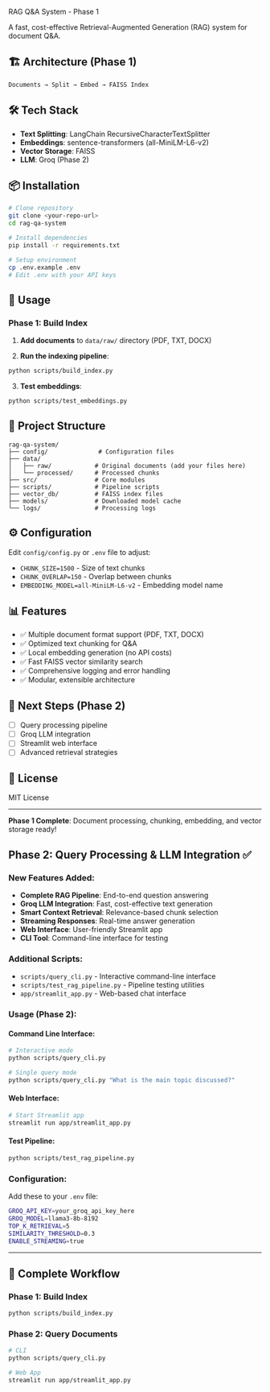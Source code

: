  RAG Q&A System - Phase 1

A fast, cost-effective Retrieval-Augmented Generation (RAG) system for document Q&A.

## 🏗️ Architecture (Phase 1)

```
Documents → Split → Embed → FAISS Index
```

## 🛠️ Tech Stack

- **Text Splitting**: LangChain RecursiveCharacterTextSplitter
- **Embeddings**: sentence-transformers (all-MiniLM-L6-v2)
- **Vector Storage**: FAISS
- **LLM**: Groq (Phase 2)

## 📦 Installation

```bash
# Clone repository
git clone <your-repo-url>
cd rag-qa-system

# Install dependencies
pip install -r requirements.txt

# Setup environment
cp .env.example .env
# Edit .env with your API keys
```

## 🚀 Usage

### Phase 1: Build Index

1. **Add documents** to `data/raw/` directory (PDF, TXT, DOCX)

2. **Run the indexing pipeline**:
```bash
python scripts/build_index.py
```

3. **Test embeddings**:
```bash
python scripts/test_embeddings.py
```

## 📁 Project Structure

```
rag-qa-system/
├── config/              # Configuration files
├── data/
│   ├── raw/            # Original documents (add your files here)
│   └── processed/      # Processed chunks
├── src/                # Core modules
├── scripts/            # Pipeline scripts
├── vector_db/          # FAISS index files
├── models/             # Downloaded model cache
└── logs/               # Processing logs
```

## ⚙️ Configuration

Edit `config/config.py` or `.env` file to adjust:

- `CHUNK_SIZE=1500` - Size of text chunks
- `CHUNK_OVERLAP=150` - Overlap between chunks  
- `EMBEDDING_MODEL=all-MiniLM-L6-v2` - Embedding model name

## 📊 Features

- ✅ Multiple document format support (PDF, TXT, DOCX)
- ✅ Optimized text chunking for Q&A
- ✅ Local embedding generation (no API costs)
- ✅ Fast FAISS vector similarity search
- ✅ Comprehensive logging and error handling
- ✅ Modular, extensible architecture

## 🔄 Next Steps (Phase 2)

- [ ] Query processing pipeline
- [ ] Groq LLM integration
- [ ] Streamlit web interface
- [ ] Advanced retrieval strategies

## 📝 License

MIT License

---

**Phase 1 Complete**: Document processing, chunking, embedding, and vector storage ready!


## Phase 2: Query Processing & LLM Integration ✅

### New Features Added:
- **Complete RAG Pipeline**: End-to-end question answering
- **Groq LLM Integration**: Fast, cost-effective text generation
- **Smart Context Retrieval**: Relevance-based chunk selection
- **Streaming Responses**: Real-time answer generation
- **Web Interface**: User-friendly Streamlit app
- **CLI Tool**: Command-line interface for testing

### Additional Scripts:
- `scripts/query_cli.py` - Interactive command-line interface
- `scripts/test_rag_pipeline.py` - Pipeline testing utilities
- `app/streamlit_app.py` - Web-based chat interface

### Usage (Phase 2):

#### Command Line Interface:
```bash
# Interactive mode
python scripts/query_cli.py

# Single query mode
python scripts/query_cli.py "What is the main topic discussed?"
```

#### Web Interface:
```bash
# Start Streamlit app
streamlit run app/streamlit_app.py
```

#### Test Pipeline:
```bash
python scripts/test_rag_pipeline.py
```

### Configuration:
Add these to your `.env` file:
```bash
GROQ_API_KEY=your_groq_api_key_here
GROQ_MODEL=llama3-8b-8192
TOP_K_RETRIEVAL=5
SIMILARITY_THRESHOLD=0.3
ENABLE_STREAMING=true
```

---

## 🔄 Complete Workflow

### Phase 1: Build Index
```bash
python scripts/build_index.py
```

### Phase 2: Query Documents
```bash
# CLI
python scripts/query_cli.py

# Web App  
streamlit run app/streamlit_app.py
```